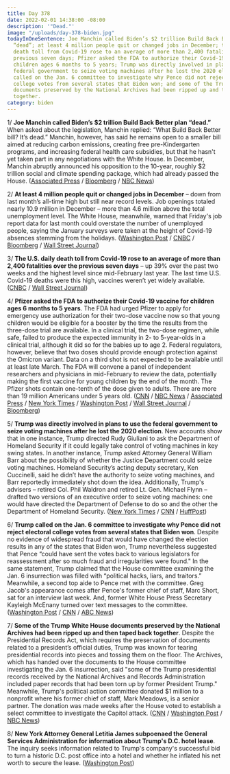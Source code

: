 ```yaml
---
title: Day 378
date: 2022-02-01 14:38:00 -08:00
description: '"Dead."'
image: "/uploads/day-378-biden.jpg"
todayInOneSentence: Joe Manchin called Biden’s $2 trillion Build Back Better plan
  “dead”; at least 4 million people quit or changed jobs in December; the U.S. daily
  death toll from Covid-19 rose to an average of more than 2,400 fatalities over the
  previous seven days; Pfizer asked the FDA to authorize their Covid-19 vaccine for
  children ages 6 months to 5 years; Trump was directly involved in plans to use the
  federal government to seize voting machines after he lost the 2020 election; Trump
  called on the Jan. 6 committee to investigate why Pence did not reject electoral
  college votes from several states that Biden won; and some of the Trump White House
  documents preserved by the National Archives had been ripped up and then taped back
  together.
category: biden
---
```


1/ **Joe Manchin called Biden’s $2 trillion Build Back Better plan “dead.”** When asked about the legislation, Manchin replied: “What Build Back Better bill? It’s dead.” Manchin, however, has said he remains open to a smaller bill aimed at reducing carbon emissions, creating free pre-Kindergarten programs, and increasing federal health care subsidies, but that he hasn't yet taken part in any negotiations with the White House. In December, Manchin abruptly announced his opposition to the 10-year, roughly $2 trillion social and climate spending package, which had already passed the House. ([Associated Press](https://apnews.com/article/joe-biden-business-environment-and-nature-environment-joe-manchin-c2e743dbb3978a9e780779fa4fec09b7) / [Bloomberg](https://www.bloomberg.com/news/articles/2022-02-01/manchin-says-biden-plan-dead-talks-must-start-from-scratch?sref=MIBMEEoj) / [NBC News](https://www.nbcnews.com/politics/congress/manchin-says-build-back-better-its-current-form-dead-leaves-n1288359))

2/ **At least 4 million people quit or changed jobs in December** – down from last month’s all-time high but still near record levels. Job openings totaled nearly 10.9 million in December – more than 4.6 million above the total unemployment level. The White House, meanwhile, warned that Friday's job report data for last month could overstate the number of unemployed people, saying the January surveys were taken at the height of Covid-19 absences stemming from the holidays. ([Washington Post](https://www.washingtonpost.com/business/2022/02/01/job-quits-resignations-december-2021/) / [CNBC](https://www.cnbc.com/2022/02/01/there-were-4point6-million-more-job-openings-than-unemployed-workers-in-december.html) / [Bloomberg](https://www.bloomberg.com/news/articles/2022-02-01/white-house-warns-latest-jobs-data-will-be-ugly-due-to-omicron?sref=MIBMEEoj) / [Wall Street Journal](https://www.wsj.com/articles/job-openings-us-growth-labor-market-turnover-02-01-2022-11643670099))

3/ **The U.S. daily death toll from Covid-19 rose to an average of more than 2,400 fatalities over the previous seven days** – up 39% over the past two weeks and the highest level since mid-February last year. The last time U.S. Covid-19 deaths were this high, vaccines weren’t yet widely available. ([CNBC](https://www.cnbc.com/2022/02/01/us-covid-fatalities-reach-highest-level-in-a-year-as-omicron-cases-subside.html) / [Wall Street Journal](https://www.wsj.com/articles/u-s-covid-19-hospitalizations-extend-their-fall-while-deaths-keep-rising-11643714301?mod=hp_lead_pos7))

4/ **Pfizer asked the FDA to authorize their Covid-19 vaccine for children ages 6 months to 5 years**. The FDA had urged Pfizer to apply for emergency use authorization for their two-dose vaccine now so that young children would be eligible for a booster by the time the results from the three-dose trial are available. In a clinical trial, the two-dose regimen, while safe, failed to produce the expected immunity in 2- to 5-year-olds in a clinical trial, although it did so for the babies up to age 2. Federal regulators, however, believe that two doses should provide enough protection against the Omicron variant. Data on a third shot is not expected to be available until at least late March. The FDA will convene a panel of independent researchers and physicians in mid-February to review the data, potentially making the first vaccine for young children by the end of the month. The Pfizer shots contain one-tenth of the dose given to adults. There are more than 19 million Americans under 5 years old. ([CNN](https://www.cnn.com/2022/02/01/health/pfizer-covid-vaccine-eua-request-younger-children/index.html) / [NBC News](https://www.nbcnews.com/health/health-news/pfizer-asks-fda-authorize-covid-vaccine-kids-5-rcna14375) / [Associated Press](https://apnews.com/article/covid-vaccine-children-pfizer-07d72ab0b76329d3899c135afd2a93f5) / [New York Times](https://www.nytimes.com/live/2022/02/01/world/covid-19-cases-vaccine/pfizer-applies-to-the-fda-for-a-two-shot-vaccine-for-children-under-5-despite-mixed-trial-results) / [Washington Post](https://www.washingtonpost.com/health/2022/01/31/coronavirus-vaccine-children-under-5/) / [Wall Street Journal](https://www.wsj.com/articles/pfizer-asks-fda-to-authorize-its-covid-19-vaccine-for-young-children-11643751060?mod=hp_lead_pos4) / [Bloomberg](https://www.bloomberg.com/news/articles/2022-02-01/pfizer-said-to-seek-clearance-for-covid-shot-in-younger-kids?sref=MIBMEEoj))

5/ **Trump was directly involved in plans to use the federal government to seize voting machines after he lost the 2020 election**. New accounts show that in one instance, Trump directed Rudy Giuliani to ask the Department of Homeland Security if it could legally take control of voting machines in key swing states. In another instance, Trump asked Attorney General William Barr about the possibility of whether the Justice Department could seize voting machines. Homeland Security’s acting deputy secretary, Ken Cuccinelli, said he didn’t have the authority to seize voting machines, and Barr reportedly immediately shot down the idea. Additionally, Trump's advisers – retired Col. Phil Waldron and retired Lt. Gen. Michael Flynn – drafted two versions of an executive order to seize voting machines: one would have directed the Department of Defense to do so and the other the Department of Homeland Security. ([New York Times](https://www.nytimes.com/2022/01/31/us/politics/donald-trump-election-results-fraud-voting-machines.html) / [CNN](https://www.cnn.com/2022/01/31/politics/trump-executive-orders-seize-voting-machines/index.html) / [HuffPost](https://www.huffpost.com/entry/trump-voting-machines-new-york-times-report_n_61f8bd6ee4b094ce54aeefb5))

6/ **Trump called on the Jan. 6 committee to investigate why Pence did not reject electoral college votes from several states that Biden won**. Despite no evidence of widespread fraud that would have changed the election results in any of the states that Biden won, Trump nevertheless suggested that Pence “could have sent the votes back to various legislators for reassessment after so much fraud and irregularities were found." In the same statement, Trump claimed that the House committee examining the Jan. 6 insurrection was filled with “political hacks, liars, and traitors.” Meanwhile, a second top aide to Pence met with the committee. Greg Jacob's appearance comes after Pence's former chief of staff, Marc Short, sat for an interview last week. And, former White House Press Secretary Kayleigh McEnany turned over text messages to the committee. ([Washington Post](https://www.washingtonpost.com/politics/2022/02/01/trump-says-congress-investigate-pence/) / [CNN](https://www.cnn.com/2022/02/01/politics/greg-jacob-january-6-committee/index.html) / [ABC News](https://abcnews.go.com/Politics/white-house-press-secretary-kayleigh-mcenany-turned-text/story?id=82590206))

7/ **Some of the Trump White House documents preserved by the National Archives had been ripped up and then taped back together**. Despite the Presidential Records Act, which requires the preservation of documents related to a president’s official duties, Trump was known for tearing presidential records into pieces and tossing them on the floor. The Archives, which has handed over the documents to the House committee investigating the Jan. 6 insurrection, said "some of the Trump presidential records received by the National Archives and Records Administration included paper records that had been torn up by former President Trump." Meanwhile, Trump's political action committee donated $1 million to a nonprofit where his former chief of staff, Mark Meadows, is a senior partner. The donation was made weeks after the House voted to establish a select committee to investigate the Capitol attack. ([CNN](https://www.cnn.com/2022/01/31/politics/trump-torn-documents/index.html) / [Washington Post](https://www.washingtonpost.com/nation/2022/01/31/trump-ripped-up-documents/) / [NBC News](https://www.nbcnews.com/politics/politics-news/trump-gave-1m-meadows-nonprofit-weeks-after-jan-6-panel-n1288334))

8/ **New York Attorney General Letitia James subpoenaed the General Services Administration for information about Trump's D.C. hotel lease**. The inquiry seeks information related to Trump's company's successful bid to turn a historic D.C. post office into a hotel and whether he inflated his net worth to secure the lease. ([Washington Post](https://www.washingtonpost.com/business/2022/02/01/trump-hotel-subpoena-gsa-letitia-james/))
